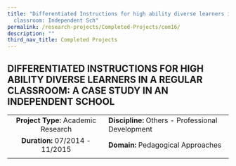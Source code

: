```yaml
---
title: "Differentiated Instructions for high ability diverse learners in regular
  classroom: Independent Sch"
permalink: /research-projects/Completed-Projects/com16/
description: ""
third_nav_title: Completed Projects
---
```

## DIFFERENTIATED INSTRUCTIONS FOR HIGH ABILITY DIVERSE LEARNERS IN A REGULAR CLASSROOM: A CASE STUDY IN AN INDEPENDENT SCHOOL

|   |   |
|:-:|---|
| **Project Type:** Academic Research  |  **Discipline:** Others - Professional Development |
| **Duration:** 07/2014 - 11/2015  | **Domain:** Pedagogical Approaches  |
|   |   |